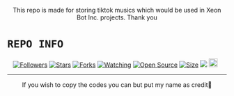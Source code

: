 <p align="center">
This repo is made for storing tiktok musics which would be used in Xeon Bot Inc. projects. Thank you
</p>

# ```REPO INFO```
<p align="center">
<a href="https://github.com/DGXeon/followers"><img title="Followers" src="https://img.shields.io/github/followers/DGXeon?color=red&style=flat-square"></a>
<a href="https://github.com/DGXeon/Tiktokmusic-API/stargazers/"><img title="Stars" src="https://img.shields.io/github/stars/DGXeon/Tiktokmusic-API?color=blue&style=flat-square"></a>
<a href="https://github.com/DGXeon/Tiktokmusic-API/network/members"><img title="Forks" src="https://img.shields.io/github/forks/DGXeon/Tiktokmusic-API?color=red&style=flat-square"></a>
<a href="https://github.com/DGXeon/Tiktokmusic-API/watchers"><img title="Watching" src="https://img.shields.io/github/watchers/DGXeon/Tiktokmusic-API?label=Watchers&color=blue&style=flat-square"></a>
<a href="https://github.com/DGXeon/Tiktokmusic-API"><img title="Open Source" src="https://img.shields.io/badge/Author-🦄Dream%20Guy%20Xeon-red?v=103"></a>
<a href="https://github.com/DGXeon/Tiktokmusic-API/"><img title="Size" src="https://img.shields.io/github/repo-size/DGXeon/Tiktokmusic-API?style=flat-square&color=green"></a>
<a href="https://hits.seeyoufarm.com"><img src="https://hits.seeyoufarm.com/api/count/incr/badge.svg?url=https%3A%2F%2Fgithub.com%2FDGXeon%2Ffungames-MD&count_bg=%2379C83D&title_bg=%23555555&icon=probot.svg&icon_color=%2300FF6D&title=hits&edge_flat=false"/></a>
<a href="https://github.com/DGXeon/fungames/graphs/commit-activity"><img height="20" src="https://img.shields.io/badge/Maintained%3F-yes-green.svg"></a>&nbsp;&nbsp;
</p>
<p align='center'>
    </p>

-------

<p align="center">
If you wish to copy the codes you can but put my name as credit🦄
</p>
